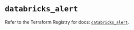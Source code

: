 # `databricks_alert`

Refer to the Terraform Registry for docs: [`databricks_alert`](https://registry.terraform.io/providers/databricks/databricks/1.86.0/docs/resources/alert).
